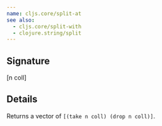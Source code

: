 ```yaml
---
name: cljs.core/split-at
see also:
  - cljs.core/split-with
  - clojure.string/split
---
```


## Signature
[n coll]


## Details

Returns a vector of `[(take n coll) (drop n coll)]`.
